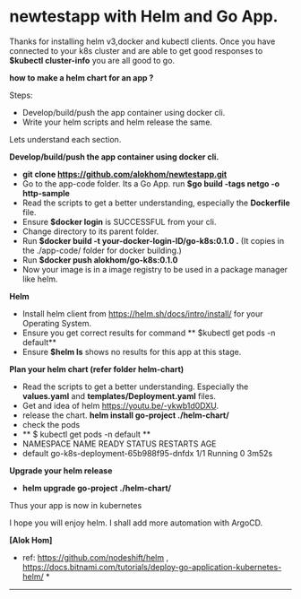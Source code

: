 # newtestapp with Helm and Go App.

Thanks for installing helm v3,docker and kubectl clients.
Once you have connected to your k8s cluster and are able to get good responses to **$kubectl cluster-info** you are all good to go.


**how to make a helm chart for an app ?**

Steps:
* Develop/build/push the app container using docker cli.
* Write your helm scripts and helm release the same.

Lets understand each section.

**Develop/build/push the app container using docker cli.**
* **git clone https://github.com/alokhom/newtestapp.git** 
* Go to the app-code folder. Its a Go App. run **$go build -tags netgo -o http-sample**
* Read the scripts to get a better understanding, especially the **Dockerfile** file. 
* Ensure **$docker login** is SUCCESSFUL from your cli.  
* Change directory to its parent folder. 
* Run **$docker build -t your-docker-login-ID/go-k8s:0.1.0 .** (It copies in the ./app-code/ folder for docker building.)
* Run **$docker push alokhom/go-k8s:0.1.0**
* Now your image is in a image registry to be used in a package manager like helm. 

**Helm**
* Install helm client from https://helm.sh/docs/intro/install/ for your Operating System. 
* Ensure you get correct results for command **  $kubectl get pods -n default**
* Ensure **$helm ls** shows no results for this app at this stage. 


**Plan your helm chart (refer folder helm-chart)**
* Read the scripts to get a better understanding. Especially the **values.yaml** and **templates/Deployment.yaml** files. 
* Get and idea of helm https://youtu.be/-ykwb1d0DXU.
* release the chart. **helm install go-project ./helm-chart/**
* check the pods
* **  $ kubectl get pods -n default **
*  NAMESPACE NAME READY   STATUS RESTARTS   AGE
* default go-k8s-deployment-65b988f95-dnfdx 1/1 Running   0 3m52s


**Upgrade your helm release**
*  **helm upgrade go-project ./helm-chart/**


Thus your app is now in kubernetes

I hope you will enjoy helm. I shall add more automation with ArgoCD.

**[Alok Hom]**

* ref: https://github.com/nodeshift/helm , https://docs.bitnami.com/tutorials/deploy-go-application-kubernetes-helm/ *
***
